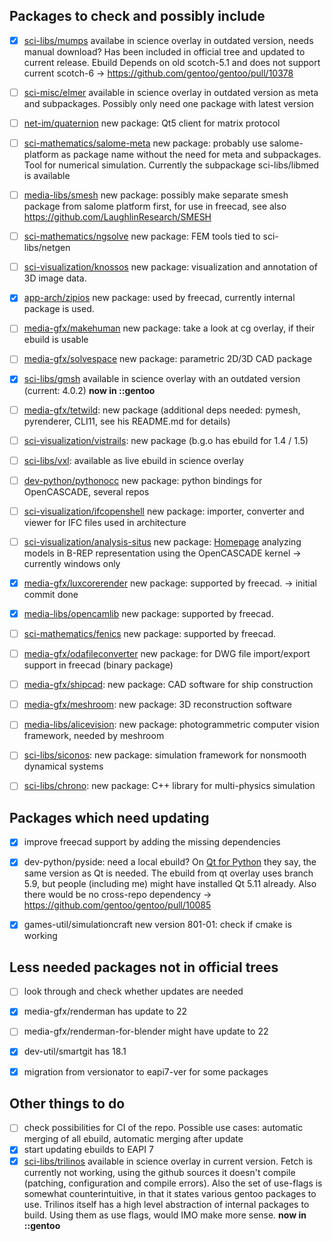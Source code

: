 ## Packages to check and possibly include

- [x] [sci-libs/mumps](http://mumps.enseeiht.fr) availabe in science overlay in outdated version, needs manual download? Has been included in official tree and updated to current release. Ebuild Depends on old scotch-5.1 and does not support current scotch-6 -> https://github.com/gentoo/gentoo/pull/10378
- [ ] [sci-misc/elmer](https://github.com/ElmerCSC/elmerfem) available in science overlay in outdated version as meta and subpackages. Possibly only need one package with latest version
- [ ] [net-im/quaternion](https://github.com/QMatrixClient/Quaternion) new package: Qt5 client for matrix protocol
- [ ] [sci-mathematics/salome-meta](https://salome-platform.org/) new package: probably use salome-platform as package name without the need for meta and subpackages. Tool for numerical simulation. Currently the subpackage sci-libs/libmed is available
- [ ] [media-libs/smesh](https://salome-platform.org/) new package: possibly make separate smesh package from salome platform first, for use in freecad, see also https://github.com/LaughlinResearch/SMESH
- [ ] [sci-mathematics/ngsolve](https://github.com/NGSolve/ngsolve) new package: FEM tools tied to sci-libs/netgen
- [ ] [sci-visualization/knossos](https://github.com/knossos-project/knossos) new package: visualization and annotation of 3D image data.
- [x] [app-arch/zipios](https://github.com/Zipios/Zipios) new package: used by freecad, currently internal package is used.
- [ ] [media-gfx/makehuman](https://github.com/makehumancommunity/makehuman) new package: take a look at cg overlay, if their ebuild is usable
- [ ] [media-gfx/solvespace](https://github.com/solvespace/solvespace) new package: parametric 2D/3D CAD package
- [x] [sci-libs/gmsh](https://gitlab.onelab.info/gmsh/gmsh) available in science overlay with an outdated version (current: 4.0.2) **now in ::gentoo**
- [ ] [media-gfx/tetwild](https://github.com/Yixin-Hu/TetWild): new package (additional deps needed: pymesh, pyrenderer, CLI11, see his README.md for details)
- [ ] [sci-visualization/vistrails](https://github.com/VisTrails/VisTrails): new package (b.g.o has ebuild for 1.4 / 1.5)
- [ ] [sci-libs/vxl](https://github.com/vxl/vxl): available as live ebuild in science overlay
- [ ] [dev-python/pythonocc](https://github.com/tpaviot) new package: python bindings for OpenCASCADE, several repos
- [ ] [sci-visualization/ifcopenshell](https://github.com/IfcOpenShell/IfcOpenShell) new package: importer, converter and viewer for IFC files used in architecture
- [ ] [sci-visualization/analysis-situs](https://gitlab.com/ssv/AnalysisSitus) new package: [Homepage](http://analysissitus.org) analyzing models in B-REP representation using the OpenCASCADE kernel -> currently windows only
- [x] [media-gfx/luxcorerender](https://github.com/LuxCoreRender/LuxCore) new package: supported by freecad. -> initial commit done
- [x] [media-libs/opencamlib](https://github.com/aewallin/opencamlib) new package: supported by freecad.
- [ ] [sci-mathematics/fenics](https://bitbucket.org/fenics-project) new package: supported by freecad.
- [ ] [media-gfx/odafileconverter](https://www.opendesign.com/guestfiles/oda_file_converter) new package: for DWG file import/export support in freecad (binary package)
- [ ] [media-gfx/shipcad](https://github.com/gpgreen/ShipCAD): new package: CAD software for ship construction
- [ ] [media-gfx/meshroom](https://github.com/alicevision/meshroom): new package: 3D reconstruction software
- [ ] [media-libs/alicevision](https://github.com/alicevision/AliceVision): new package: photogrammetric computer vision framework, needed by meshroom
- [ ] [sci-libs/siconos](https://github.com/siconos/siconos): new package: simulation framework for nonsmooth dynamical systems
- [ ] [sci-libs/chrono](https://github.com/projectchrono/chrono): new package: C++ library for multi-physics simulation


## Packages which need updating

- [x] improve freecad support by adding the missing dependencies
- [x] dev-python/pyside: need a local ebuild? On [Qt for Python](http://wiki.qt.io/Qt_for_Python/GettingStarted/X11) they say, the same version as Qt is needed. The ebuild from qt overlay uses branch 5.9, but people (including me) might have installed Qt 5.11 already. Also there would be no cross-repo dependency -> https://github.com/gentoo/gentoo/pull/10085
- [x] games-util/simulationcraft new version 801-01: check if cmake is working


## Less needed packages not in official trees

- [ ] look through and check whether updates are needed
- [x] media-gfx/renderman has update to 22
- [ ] media-gfx/renderman-for-blender might have update to 22
- [x] dev-util/smartgit has 18.1
- [x] migration from versionator to eapi7-ver for some packages


## Other things to do

- [ ] check possibilities for CI of the repo. Possible use cases: automatic merging of all ebuild, automatic merging after update
- [x] start updating ebuilds to EAPI 7
- [x] [sci-libs/trilinos](https://github.com/trilinos/Trilinos) available in science overlay in current version. Fetch is currently not working, using the github sources it doesn't compile (patching, configuration and compile errors). Also the set of use-flags is somewhat counterintuitive, in that it states various gentoo packages to use. Trilinos itself has a high level abstraction of internal packages to build. Using them as use flags, would IMO make more sense. **now in ::gentoo**
